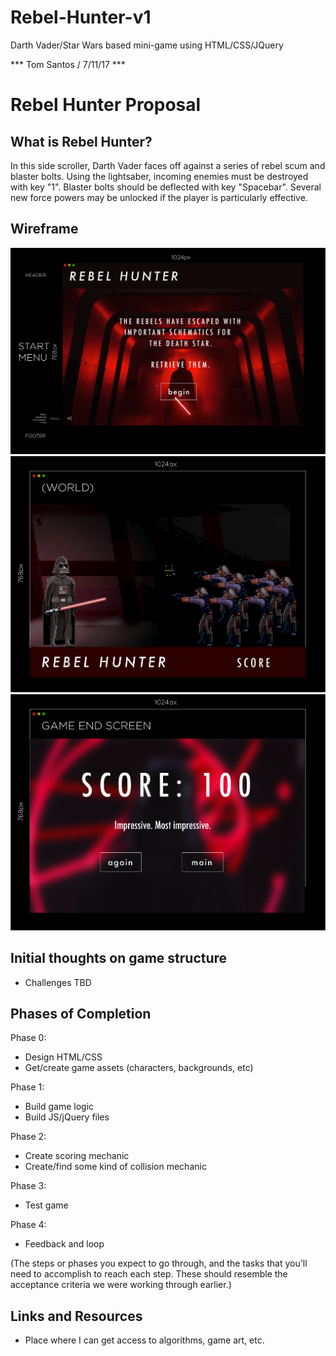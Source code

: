 # Rebel-Hunter-v1
Darth Vader/Star Wars based mini-game using HTML/CSS/JQuery

*** Tom Santos / 7/11/17 ***

# Rebel Hunter Proposal

## What is Rebel Hunter?

In this side scroller, Darth Vader faces off against a series of rebel scum and blaster bolts. Using the lightsaber, incoming enemies must be destroyed with key "1". Blaster bolts should be deflected with key "Spacebar". Several new force powers may be unlocked if the player is particularly effective. 

## Wireframe

![](./rebelhunterv1/rh1.png)
![](./rebelhunterv1/rh2.png)
![](./rebelhunterv1/rh3.png)

## Initial thoughts on game structure

- Challenges TBD

## Phases of Completion

Phase 0:
- Design HTML/CSS
- Get/create game assets (characters, backgrounds, etc)

Phase 1:
- Build game logic
- Build JS/jQuery files

Phase 2:
- Create scoring mechanic
- Create/find some kind of collision mechanic

Phase 3:
- Test game

Phase 4:
- Feedback and loop

(The steps or phases you expect to go through, and the tasks that you'll need to accomplish to reach each step. These should resemble the acceptance criteria we were working through earlier.)

## Links and Resources
- Place where I can get access to algorithms, game art, etc.


